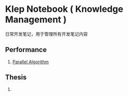 # Klep Notebook \( Knowledge Management \)

日常开发笔记，用于管理所有开发笔记内容

## Performance

1. [Parallel Algorithm](/note-parallel-algorithm/README.md)

## Thesis

1. 


